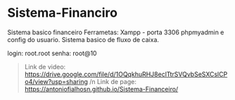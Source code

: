 # Sistema-Financiro
 Sistema basico financeiro 
 Ferrametas: Xampp - porta 3306 phpmyadmin e config do usuario.
 Sistema basico de fluxo de caixa.
 
 login: root.root
 senha: root@10

 > Link de video: https://drive.google.com/file/d/1OQqkhuRHJ8eclTtrSVQvbSeSXCslCPo4/view?usp=sharing
 > /n
 > Link de page: https://antoniofialhosn.github.io/Sistema-Financeiro/


